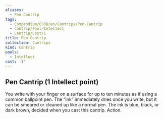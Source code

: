 ```yaml
---
aliases:
  - Pen Cantrip
tags:
  - Compendium/CSRD/en/Cantrips/Pen-Cantrip
  - Cantrip/Pool/Intellect
  - Cantrip/Cost/1
title: Pen Cantrip
collection: Cantrips
kind: Cantrip
pools:
  - Intellect
cost: '1'
---
```

## Pen Cantrip  (1 Intellect point)  
You write with your finger on a surface for up to ten minutes as if using a common ballpoint pen. The “ink” immediately dries once you write, but it can be smeared or cleaned up like a normal pen. The ink is blue, black, or dark brown, decided when you cast this cantrip. Action.   
  
  
  

